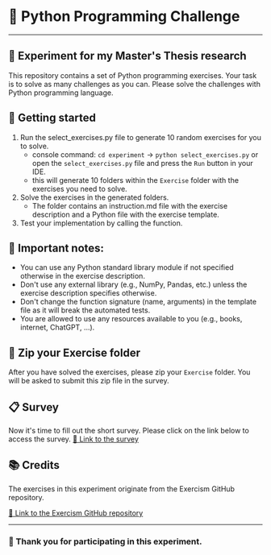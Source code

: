 # 🐍 Python Programming Challenge
____

## 🧪 Experiment for my Master's Thesis research

This repository contains a set of Python programming exercises. Your task is to solve as many challenges as you can.
Please solve the challenges with Python programming language.


## 🚀 Getting started
1. Run the select_exercises.py file to generate 10 random exercises for you to solve. 
    - console command: `cd experiment` -> `python select_exercises.py` or open the `select_exercises.py` file and press the `Run` button in your IDE.
    - this will generate 10 folders within the `Exercise` folder with the exercises you need to solve.
2. Solve the exercises in the generated folders.
    - The folder contains an instruction.md file with the exercise description and a Python file with the exercise template.
3. Test your implementation by calling the function.

## 🧾 Important notes:
- You can use any Python standard library module if not specified otherwise in the exercise description.
- Don't use any external library (e.g., NumPy, Pandas, etc.) unless the exercise description specifies otherwise.
- Don't change the function signature (name, arguments) in the template file as it will break the automated tests.
- You are allowed to use any resources available to you (e.g., books, internet, ChatGPT, ...).



## 📁 Zip your Exercise folder
After you have solved the exercises, please zip your `Exercise` folder. You will be asked to submit this zip file in the survey.

## 📋 Survey
Now it's time to fill out the short survey. Please click on the link below to access the survey.
[🔗 Link to the survey](https://google.com/)

## 📚 Credits
The exercises in this experiment originate from the Exercism GitHub repository.

[🔗 Link to the Exercism GitHub repository](https://github.com/exercism/python)

---

### 🙏 Thank you for participating in this experiment.